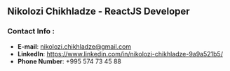 ## **Nikolozi Chikhladze - ReactJS Developer**

### Contact Info :

* **E-mail**: nikolozi.chikhladze@gmail.com
* **LinkedIn**: https://www.linkedin.com/in/nikolozi-chikhladze-9a9a521b5/
* **Phone Number**: +995 574 73 45 88
